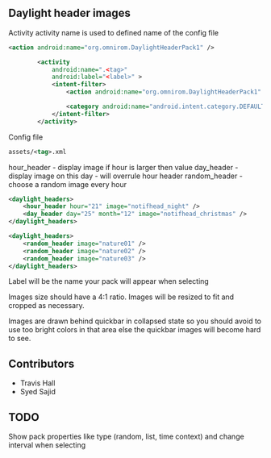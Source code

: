 Daylight header images
-----
Activity
activity name is used to defined name of the config file
```xml
<action android:name="org.omnirom.DaylightHeaderPack1" />
```
```xml
		<activity
			android:name=".<tag>"
			android:label="<label>" >
			<intent-filter>
				<action android:name="org.omnirom.DaylightHeaderPack1" />

				<category android:name="android.intent.category.DEFAULT" />
			</intent-filter>
		</activity>
```
Config file
```xml
assets/<tag>.xml
```

hour_header - display image if hour is larger then value
day_header - display image on this day - will overrule hour header
random_header - choose a random image every hour

```xml
<daylight_headers>
    <hour_header hour="21" image="notifhead_night" />
    <day_header day="25" month="12" image="notifhead_christmas" />
</daylight_headers>

<daylight_headers>
    <random_header image="nature01" />
    <random_header image="nature02" />
    <random_header image="nature03" />
</daylight_headers>
```
Label will be the name your pack will appear when selecting

Images size should have a 4:1 ratio. Images will be resized
to fit and cropped as necessary.

Images are drawn behind quickbar in collapsed state so you 
should avoid to use too bright colors in that area else
the quickbar images will become hard to see.

## Contributors ##
+ Travis Hall
+ Syed Sajid

TODO
-----
Show pack properties like type (random, list, time context) and change interval
when selecting
